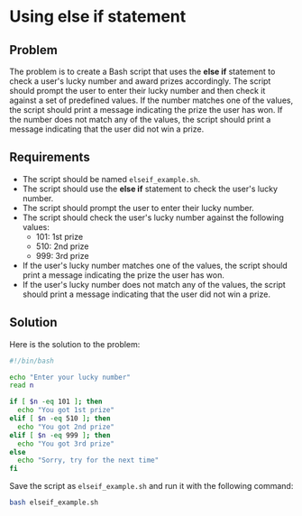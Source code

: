 # Using else if statement

## Problem

The problem is to create a Bash script that uses the **else if** statement to check a user's lucky number and award prizes accordingly. The script should prompt the user to enter their lucky number and then check it against a set of predefined values. If the number matches one of the values, the script should print a message indicating the prize the user has won. If the number does not match any of the values, the script should print a message indicating that the user did not win a prize.

## Requirements

- The script should be named `elseif_example.sh`.
- The script should use the **else if** statement to check the user's lucky number.
- The script should prompt the user to enter their lucky number.
- The script should check the user's lucky number against the following values:
  - 101: 1st prize
  - 510: 2nd prize
  - 999: 3rd prize
- If the user's lucky number matches one of the values, the script should print a message indicating the prize the user has won.
- If the user's lucky number does not match any of the values, the script should print a message indicating that the user did not win a prize.

## Solution

Here is the solution to the problem:

```bash
#!/bin/bash

echo "Enter your lucky number"
read n

if [ $n -eq 101 ]; then
  echo "You got 1st prize"
elif [ $n -eq 510 ]; then
  echo "You got 2nd prize"
elif [ $n -eq 999 ]; then
  echo "You got 3rd prize"
else
  echo "Sorry, try for the next time"
fi
```

Save the script as `elseif_example.sh` and run it with the following command:

```bash
bash elseif_example.sh
```
